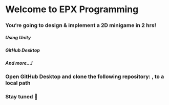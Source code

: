 # Welcome to EPX Programming 
### You‘re going to design & implement a 2D minigame in 2 hrs!
##### Using Unity
##### GitHub Desktop
##### And more...!
### Open GitHub Desktop and clone the following repository: <reponame>, to a local path
### Stay tuned 




